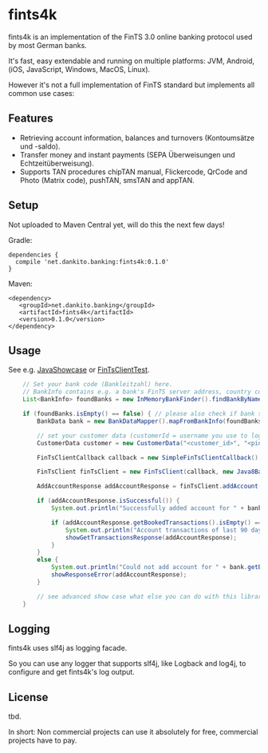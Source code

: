 # fints4k

fints4k is an implementation of the FinTS 3.0 online banking protocol used by most German banks.

It's fast, easy extendable and running on multiple platforms: JVM, Android, (iOS, JavaScript, Windows, MacOS, Linux).

However it's not a full implementation of FinTS standard but implements all common use cases:

## Features
- Retrieving account information, balances and turnovers (Kontoumsätze und -saldo).
- Transfer money and instant payments (SEPA Überweisungen und Echtzeitüberweisung).
- Supports TAN procedures chipTAN manual, Flickercode, QrCode and Photo (Matrix code), pushTAN, smsTAN and appTAN.

## Setup
Not uploaded to Maven Central yet, will do this the next few days!

Gradle:
```
dependencies {
  compile 'net.dankito.banking:fints4k:0.1.0'
}
```

Maven:
```
<dependency>
   <groupId>net.dankito.banking</groupId>
   <artifactId>fints4k</artifactId>
   <version>0.1.0</version>
</dependency>
```


## Usage

See e.g. [JavaShowcase](fints4k/src/test/java/net/dankito/fints/java/JavaShowcase.java) or [FinTsClientTest](fints4k/src/test/kotlin/net/dankito/fints/FinTsClientTest.kt).

```java
    // Set your bank code (Bankleitzahl) here.
    // BankInfo contains e.g. a bank's FinTS server address, country code and BIC (needed for money transfer)
    List<BankInfo> foundBanks = new InMemoryBankFinder().findBankByNameBankCodeOrCity("<bank code, bank name or city>");

    if (foundBanks.isEmpty() == false) { // please also check if bank supports FinTS 3.0
        BankData bank = new BankDataMapper().mapFromBankInfo(foundBanks.get(0));

        // set your customer data (customerId = username you use to log in; pin = online banking pin / password)
        CustomerData customer = new CustomerData("<customer_id>", "<pin>");

        FinTsClientCallback callback = new SimpleFinTsClientCallback(); // see advanced showcase for configuring callback

        FinTsClient finTsClient = new FinTsClient(callback, new Java8Base64Service());

        AddAccountResponse addAccountResponse = finTsClient.addAccount(bank, customer);

        if (addAccountResponse.isSuccessful()) {
            System.out.println("Successfully added account for " + bank.getBankCode() + " " + customer.getCustomerId());

            if (addAccountResponse.getBookedTransactions().isEmpty() == false) {
                System.out.println("Account transactions of last 90 days:");
                showGetTransactionsResponse(addAccountResponse);
            }
        }
        else {
            System.out.println("Could not add account for " + bank.getBankCode() + " " + customer.getCustomerId() + ":");
            showResponseError(addAccountResponse);
        }

        // see advanced show case what else you can do with this library, e.g. retrieving all account transactions and transferring money
    }
```

## Logging

fints4k uses slf4j as logging facade.

So you can use any logger that supports slf4j, like Logback and log4j, to configure and get fints4k's log output.

## License
tbd.

In short: Non commercial projects can use it absolutely for free, commercial projects have to pay.
